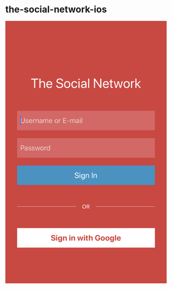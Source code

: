 # the-social-network-ios


 ![alt text](https://github.com/Pr0At1t/the-social-network-ios/blob/master/Signup_Screen.png)

